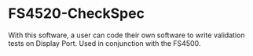 # FS4520-CheckSpec
With this software, a user can code their own software to write validation tests on Display Port. Used in conjunction with the FS4500.
